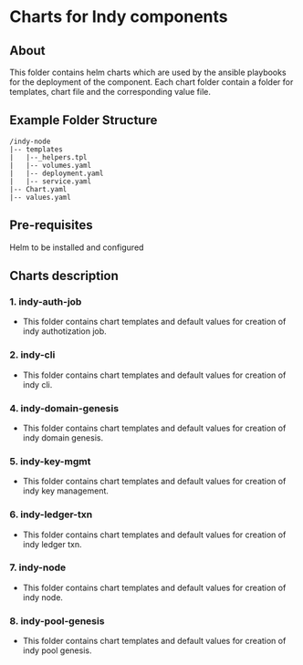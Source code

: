 [//]: # (##############################################################################################)
[//]: # (Copyright Accenture. All Rights Reserved.)
[//]: # (SPDX-License-Identifier: Apache-2.0)
[//]: # (##############################################################################################)

# Charts for Indy components

## About
This folder contains helm charts which are used by the ansible playbooks for the deployment of the component. Each chart folder contain a folder for templates, chart file and the corresponding value file. 

## Example Folder Structure ###
```
/indy-node
|-- templates
|   |--_helpers.tpl
|   |-- volumes.yaml
|   |-- deployment.yaml
|   |-- service.yaml
|-- Chart.yaml
|-- values.yaml
```

## Pre-requisites

 Helm to be installed and configured 

## Charts description ##

### 1. indy-auth-job ###
- This folder contains chart templates and default values for creation of indy authotization job.
### 2. indy-cli ###
- This folder contains chart templates and default values for creation of indy cli.
### 4. indy-domain-genesis ###
- This folder contains chart templates and default values for creation of indy domain genesis. 
### 5. indy-key-mgmt ###
- This folder contains chart templates and default values for creation of indy key management.
### 6. indy-ledger-txn ###
- This folder contains chart templates and default values for creation of indy ledger txn.
### 7. indy-node ###
- This folder contains chart templates and default values for creation of indy node.
### 8. indy-pool-genesis ###
- This folder contains chart templates and default values for creation of indy pool genesis.
